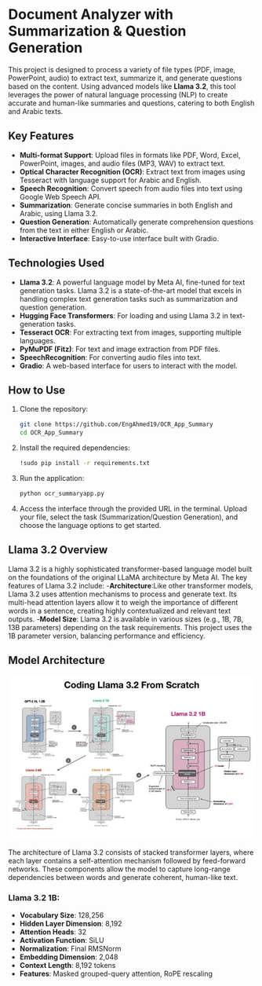 # Document Analyzer with Summarization & Question Generation

This project is designed to process a variety of file types (PDF, image, PowerPoint, audio) to extract text, summarize it, and generate questions based on the content. Using advanced models like **Llama 3.2**, this tool leverages the power of natural language processing (NLP) to create accurate and human-like summaries and questions, catering to both English and Arabic texts.

## Key Features

- **Multi-format Support**: Upload files in formats like PDF, Word, Excel, PowerPoint, images, and audio files (MP3, WAV) to extract text.
- **Optical Character Recognition (OCR)**: Extract text from images using Tesseract with language support for Arabic and English.
- **Speech Recognition**: Convert speech from audio files into text using Google Web Speech API.
- **Summarization**: Generate concise summaries in both English and Arabic, using Llama 3.2.
- **Question Generation**: Automatically generate comprehension questions from the text in either English or Arabic.
- **Interactive Interface**: Easy-to-use interface built with Gradio.

## Technologies Used

- **Llama 3.2**: A powerful language model by Meta AI, fine-tuned for text generation tasks. Llama 3.2 is a state-of-the-art model that excels in handling complex text generation tasks such as summarization and question generation.
- **Hugging Face Transformers**: For loading and using Llama 3.2 in text-generation tasks.
- **Tesseract OCR**: For extracting text from images, supporting multiple languages.
- **PyMuPDF (Fitz)**: For text and image extraction from PDF files.
- **SpeechRecognition**: For converting audio files into text.
- **Gradio**: A web-based interface for users to interact with the model.

## How to Use

1. Clone the repository:
   ```bash
   git clone https://github.com/EngAhmed19/OCR_App_Summary
   cd OCR_App_Summary
   ```
2. Install the required dependencies:
   ```bash
   !sudo pip install -r requirements.txt
   ```
3. Run the application:
   ```bash
   python ocr_summaryapp.py
   ```
4. Access the interface through the provided URL in the terminal. Upload your file, select the task (Summarization/Question Generation), and choose the language options to get started.


## Llama 3.2 Overview
Llama 3.2 is a highly sophisticated transformer-based language model built on the foundations of the original LLaMA architecture by Meta AI. The key features of Llama 3.2 include:
-**Architecture**:Like other transformer models, Llama 3.2 uses attention mechanisms to process and generate text. Its multi-head attention layers allow it to weigh the importance of different words in a sentence, creating highly contextualized and relevant text outputs.
-**Model Size**: Llama 3.2 is available in various sizes (e.g., 1B, 7B, 13B parameters) depending on the task requirements. This project uses the 1B parameter version, balancing performance and efficiency.


## Model Architecture
![Llama3.2](./images/1728197330035.jfif)

The architecture of Llama 3.2 consists of stacked transformer layers, where each layer contains a self-attention mechanism followed by feed-forward networks. These components allow the model to capture long-range dependencies between words and generate coherent, human-like text.

### Llama 3.2 1B:
- **Vocabulary Size**: 128,256  
- **Hidden Layer Dimension**: 8,192  
- **Attention Heads**: 32  
- **Activation Function**: SiLU  
- **Normalization**: Final RMSNorm  
- **Embedding Dimension**: 2,048  
- **Context Length**: 8,192 tokens  
- **Features**: Masked grouped-query attention, RoPE rescaling

